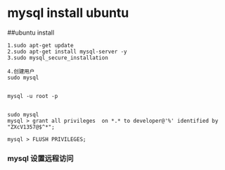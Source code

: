 # mysql install ubuntu

##ubuntu install
```$xslt
1.sudo apt-get update
2.sudo apt-get install mysql-server -y
3.sudo mysql_secure_installation

4.创建用户
sudo mysql


mysql -u root -p

 
sudo mysql
mysql > grant all privileges  on *.* to developer@'%' identified by "ZXcV1357@$^*";

mysql > FLUSH PRIVILEGES;
```

### mysql 设置远程访问


